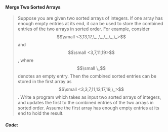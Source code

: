 #### Merge Two Sorted Arrays

> Suppose you are given two sorted arrays of integers. If one array has enough empty entries at its end, it can be used to store the combined entries of the two arrays in sorted order. For example, consider $$\small <3,13,17,\_ ,\_,\_,\_,\_>$$ and $$\small <3,7,11,19>$$, where $$\small \_$$ denotes an empty entry. Then the combined sorted entries can be stored in the first array as $$\small <3,3,7,11,13,17,19,\_>$$. Write a program which takes as input two sorted arrays of integers, and updates the first to the combined entries of the two arrays in sorted order. Assume the first array has enough empty entries at its end to hold the result.

##### Code:



